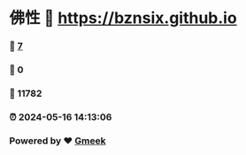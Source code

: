 # 佛性 :link: https://bznsix.github.io 
### :page_facing_up: [7](https://bznsix.github.io/tag.html) 
### :speech_balloon: 0 
### :hibiscus: 11782 
### :alarm_clock: 2024-05-16 14:13:06 
### Powered by :heart: [Gmeek](https://github.com/Meekdai/Gmeek)
